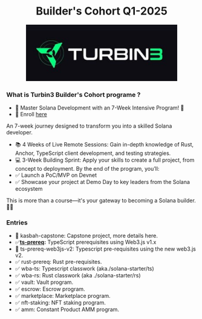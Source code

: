 
<div align="center">
   <h1>Builder's Cohort Q1-2025</h1>
  <img src="https://github.com/solana-turbin3/Q1_25_Builder_daniel-burlacu/blob/main/turbine-logo-text.png" alt="Logo" width="400">
</div>

### What is Turbin3 Builder's Cohort programe ?
- 🌟 Master Solana Development with an 7-Week Intensive Program! 🚀
- 🎯 Enroll [here](https://turbine.com/#eductation)
  
An 7-week journey designed to transform you into a skilled Solana developer.

- 📚 4 Weeks of Live Remote Sessions: Gain in-depth knowledge of Rust, Anchor, TypeScript client development, and testing strategies.
- 💻 3-Week Building Sprint: Apply your skills to create a full project, from concept to deployment.
By the end of the program, you’ll:
- ✅ Launch a PoC/MVP on Devnet
- ✅ Showcase your project at Demo Day to key leaders from the Solana ecosystem

This is more than a course—it's your gateway to becoming a Solana builder. 🚀✨ 

### Entries
- 🚧 kasbah-capstone: Capstone project, more details here.
- ✅**[ts-prereq](https://github.com/solana-turbin3/Q1_25_Builder_daniel-burlacu/blob/main/airdrop):** TypeScript prerequisites using Web3.js v1.x  
- 🦄 ts-prereq-web3js-v2: Typescript pre-requisites using the new web3.js v2.
- ✅ rust-prereq: Rust pre-requisites.
- ✅ wba-ts: Typescript classwork (aka./solana-starter/ts)
- ✅ wba-rs: Rust classwork (aka ./solana-starter/rs)
- ✅ vault: Vault program.
- ✅ escrow: Escrow program.
- ✅ marketplace: Marketplace program.
- ✅ nft-staking: NFT staking program.
- ✅ amm: Constant Product AMM program.
